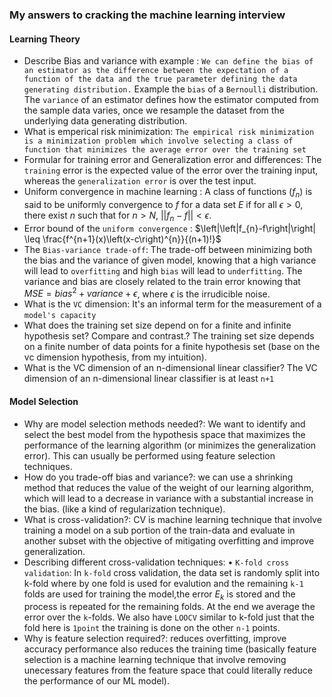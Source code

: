 ### My answers to cracking the machine learning interview

#### Learning Theory

- Describe Bias and variance with example : `We can define the bias of an estimator as the difference between the expectation of a function of the data and the true parameter defining the data generating distribution.` Example the `bias` of a `Bernoulli` distribution. The `variance` of an estimator defines how the estimator computed from the sample data varies, once we resample the dataset from the underlying data generating distribution.
-  What is emperical risk minimization: `The empirical risk minimization is a minimization problem which involve selecting a class of function that minimizes the average error over the training set`
-  Formular for training error and Generalization error and differences: The `training` error is the expected value of the error over the training input, whereas the `generalization error` is over the test input.
-  Uniform convergence in machine learning : A class of functions $\left(f_{n}\right)$
is said to be uniformly convergence to $f$ for a data set $E$ if for all $\epsilon >0$, there exist $n$ such that for $n>N$, $\left|\left|f_{n}-f\right|\right|< \epsilon$.
- Error bound of the `uniform convergence` : $\left|\left|f_{n}-f\right|\right| \leq \frac{f^{n+1}(x)\left(x-c\right)^{n}}{(n+1)!}$
- The `Bias-variance trade-off`: The trade-off between minimizing both the bias and the variance of given model, knowing that a high variance will lead to `overfitting` and high `bias` will lead to `underfitting`. The variance and bias are closely related to the train error knowing that $MSE= bias^{2}+ variance+ \epsilon$, where $\epsilon$ is the irrudicible noise.
- What is the `VC` dimension:  It's an informal term for the measurement of a `model's capacity`
- What does the training set size depend on for a finite and infinite hypothesis set? Compare and contrast.? The training set size depends on a finite number of data points for a finite hypothesis set (base on the vc dimension hypothesis, from my intuition).
- What is the VC dimension of an n-dimensional linear classifier? The VC dimension of an n-dimensional linear classifier is at least `n+1` 

#### Model Selection

- Why are model selection methods needed?: We want to identify and select  the best model from the hypothesis space that maximizes the performance of the learning algorithm (or minimizes the generalization error). This can usually be performed using feature selection techniques.
- How do you trade-off bias and variance?: we can use a shrinking method that reduces the value of the weight of our learning algorithm, which will lead to a decrease in variance with a substantial increase in the bias. (like a kind of regularization technique).
- What is cross-validation?: CV is machine learning technique that involve training a model on a sub portion of the train-data and evaluate in another subset with the objective of mitigating overfitting and improve generalization.
- Describing different cross-validation techniques: $\bullet$ `K-fold cross validation`: In `k-fold` cross validation, the data set is randomly split into k-fold where by one fold is used for evalution and the remaining `k-1` folds are used for training the model,the error $E_{k}$ is stored and the process is repeated for the remaining folds. At the end we average the error over the `k`-folds. We also have `LOOCV` similar to k-fold just that the fold here is `1point` the training is done on the other `n-1` points.
- Why is feature selection required?: reduces overfitting, improve accuracy performance also reduces the training time (basically feature selection is a machine learning technique that involve removing unecessary features from the feature space that could literally reduce the performance of our ML model).


